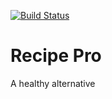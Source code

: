 [![Build Status](https://travis-ci.org/frankamp/recipepro.svg?branch=master)](https://travis-ci.org/frankamp/recipepro)

# Recipe Pro

A healthy alternative

